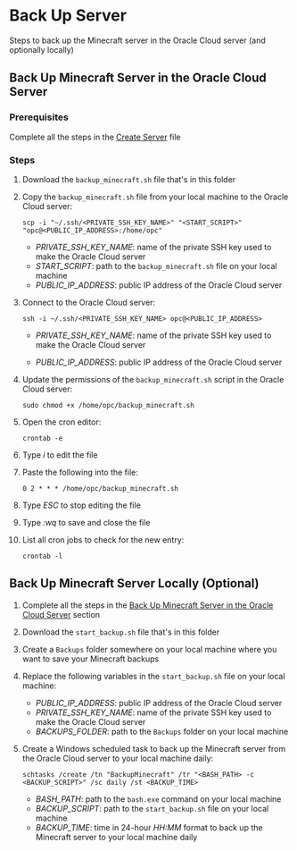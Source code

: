 # Back Up Server

Steps to back up the Minecraft server in the Oracle Cloud server (and optionally locally)

## Back Up Minecraft Server in the Oracle Cloud Server

### Prerequisites

Complete all the steps in the [Create Server](../create-server.md#create-server)  file

### Steps

1. Download the `backup_minecraft.sh` file that's in this folder

2. Copy the `backup_minecraft.sh` file from your local machine to the Oracle Cloud server:
    ```
    scp -i "~/.ssh/<PRIVATE_SSH_KEY_NAME>" "<START_SCRIPT>" "opc@<PUBLIC_IP_ADDRESS>:/home/opc"
    ```
    - *PRIVATE_SSH_KEY_NAME*: name of the private SSH key used to make the Oracle Cloud server
    - *START_SCRIPT*: path to the `backup_minecraft.sh` file on your local machine
    - *PUBLIC_IP_ADDRESS*: public IP address of the Oracle Cloud server

3. Connect to the Oracle Cloud server:
    ```
    ssh -i ~/.ssh/<PRIVATE_SSH_KEY_NAME> opc@<PUBLIC_IP_ADDRESS>
    ```
    - *PRIVATE_SSH_KEY_NAME*: name of the private SSH key used to make the Oracle Cloud server

    - *PUBLIC_IP_ADDRESS*: public IP address of the Oracle Cloud server

4. Update the permissions of the `backup_minecraft.sh` script in the Oracle Cloud server:
    ```
    sudo chmod +x /home/opc/backup_minecraft.sh
    ```

5. Open the cron editor:
    ```
    crontab -e
    ```

6. Type *i* to edit the file

7. Paste the following into the file:
    ```
    0 2 * * * /home/opc/backup_minecraft.sh
    ```

8. Type *ESC* to stop editing the file

9. Type *:wq* to save and close the file

10. List all cron jobs to check for the new entry:
    ```
    crontab -l
    ```

## Back Up Minecraft Server Locally (Optional)

1. Complete all the steps in the [Back Up Minecraft Server in the Oracle Cloud Server](#back-up-minecraft-server-in-the-oracle-cloud-server) section

2. Download the `start_backup.sh` file that's in this folder

3. Create a `Backups` folder somewhere on your local machine where you want to save your Minecraft backups

4. Replace the following variables in the `start_backup.sh` file on your local machine:
    - *PUBLIC_IP_ADDRESS*: public IP address of the Oracle Cloud server
    - *PRIVATE_SSH_KEY_NAME*: name of the private SSH key used to make the Oracle Cloud server
    - *BACKUPS_FOLDER*: path to the `Backups` folder on your local machine

5. Create a Windows scheduled task to back up the Minecraft server from the Oracle Cloud server to your local machine daily:
    ```
    schtasks /create /tn "BackupMinecraft" /tr "<BASH_PATH> -c <BACKUP_SCRIPT>" /sc daily /st <BACKUP_TIME>
    ```
    - *BASH_PATH*: path to the `bash.exe` command on your local machine
    - *BACKUP_SCRIPT*: path to the `start_backup.sh` file on your local machine
    - *BACKUP_TIME*: time in 24-hour *HH:MM* format to back up the Minecraft server to your local machine daily
